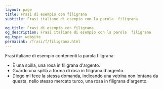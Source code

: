 ```yaml
---
layout: page
title: Frasi di esempio con filigrana 
subtitle: Frasi italiane di esempio con la parola  filigrana

og_title: Frasi di esempio con filigrana 
og_description: Frasi italiane di esempio con la parola  filigrana
og_type: website
permalink: /frasi/f/filigrana.html
---
```


Frasi italiane di esempio contenenti la parola filigrana:


- È una spilla, una rosa in filigrana d'argento.
- Guardo una spilla a forma di rosa in filigrana d'argento.
- Diego mi fece la stessa domanda, indicando una vetrina non lontana da questa, nello stesso mercato turco, una rosa in filigrana d'argento.
